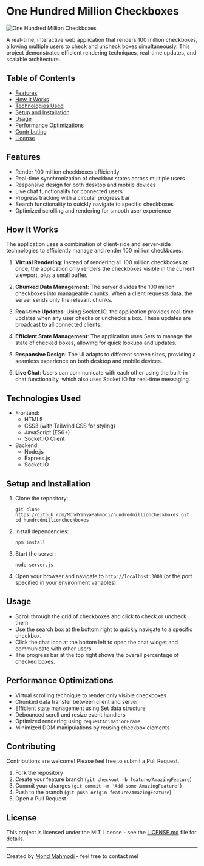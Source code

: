 # One Hundred Million Checkboxes

![One Hundred Million Checkboxes](https://your-image-url-here.com)

A real-time, interactive web application that renders 100 million checkboxes, allowing multiple users to check and uncheck boxes simultaneously. This project demonstrates efficient rendering techniques, real-time updates, and scalable architecture.

## Table of Contents

- [Features](#features)
- [How It Works](#how-it-works)
- [Technologies Used](#technologies-used)
- [Setup and Installation](#setup-and-installation)
- [Usage](#usage)
- [Performance Optimizations](#performance-optimizations)
- [Contributing](#contributing)
- [License](#license)

## Features

- Render 100 million checkboxes efficiently
- Real-time synchronization of checkbox states across multiple users
- Responsive design for both desktop and mobile devices
- Live chat functionality for connected users
- Progress tracking with a circular progress bar
- Search functionality to quickly navigate to specific checkboxes
- Optimized scrolling and rendering for smooth user experience

## How It Works

The application uses a combination of client-side and server-side technologies to efficiently manage and render 100 million checkboxes:

1. **Virtual Rendering**: Instead of rendering all 100 million checkboxes at once, the application only renders the checkboxes visible in the current viewport, plus a small buffer.

2. **Chunked Data Management**: The server divides the 100 million checkboxes into manageable chunks. When a client requests data, the server sends only the relevant chunks.

3. **Real-time Updates**: Using Socket.IO, the application provides real-time updates when any user checks or unchecks a box. These updates are broadcast to all connected clients.

4. **Efficient State Management**: The application uses Sets to manage the state of checked boxes, allowing for quick lookups and updates.

5. **Responsive Design**: The UI adapts to different screen sizes, providing a seamless experience on both desktop and mobile devices.

6. **Live Chat**: Users can communicate with each other using the built-in chat functionality, which also uses Socket.IO for real-time messaging.

## Technologies Used

- Frontend:
  - HTML5
  - CSS3 (with Tailwind CSS for styling)
  - JavaScript (ES6+)
  - Socket.IO Client
- Backend:
  - Node.js
  - Express.js
  - Socket.IO

## Setup and Installation

1. Clone the repository:
   ```
   git clone https://github.com/MohdYahyaMahmodi/hundredmillioncheckboxes.git
   cd hundredmillioncheckboxes
   ```

2. Install dependencies:
   ```
   npm install
   ```

3. Start the server:
   ```
   node server.js
   ```

4. Open your browser and navigate to `http://localhost:3000` (or the port specified in your environment variables).

## Usage

- Scroll through the grid of checkboxes and click to check or uncheck them.
- Use the search box at the bottom right to quickly navigate to a specific checkbox.
- Click the chat icon at the bottom left to open the chat widget and communicate with other users.
- The progress bar at the top right shows the overall percentage of checked boxes.

## Performance Optimizations

- Virtual scrolling technique to render only visible checkboxes
- Chunked data transfer between client and server
- Efficient state management using Set data structure
- Debounced scroll and resize event handlers
- Optimized rendering using `requestAnimationFrame`
- Minimized DOM manipulations by reusing checkbox elements

## Contributing

Contributions are welcome! Please feel free to submit a Pull Request.

1. Fork the repository
2. Create your feature branch (`git checkout -b feature/AmazingFeature`)
3. Commit your changes (`git commit -m 'Add some AmazingFeature'`)
4. Push to the branch (`git push origin feature/AmazingFeature`)
5. Open a Pull Request

## License

This project is licensed under the MIT License - see the [LICENSE.md](LICENSE.md) file for details.

---

Created by [Mohd Mahmodi](https://github.com/MohdYahyaMahmodi/) - feel free to contact me!
